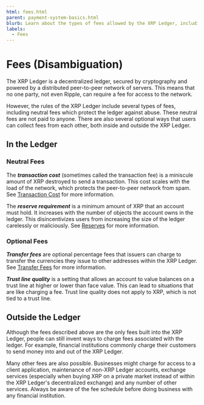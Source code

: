 ```yaml
---
html: fees.html
parent: payment-system-basics.html
blurb: Learn about the types of fees allowed by the XRP Ledger, including neutral fees (payable to no one) that protect the ledger against abuse, as well as fees that users can collect from each other.
labels:
  - Fees
---
```


# Fees (Disambiguation)

The XRP Ledger is a decentralized ledger, secured by cryptography and powered by a distributed peer-to-peer network of servers. This means that no one party, not even Ripple, can require a fee for access to the network.

However, the rules of the XRP Ledger include several types of fees, including neutral fees which protect the ledger against abuse. These neutral fees are not paid to anyone. There are also several optional ways that users can collect fees from each other, both inside and outside the XRP Ledger.


## In the Ledger

### Neutral Fees

The _**transaction cost**_ (sometimes called the transaction fee) is a miniscule amount of XRP destroyed to send a transaction. This cost scales with the load of the network, which protects the peer-to-peer network from spam. See [Transaction Cost](transaction-cost.html) for more information.

The _**reserve requirement**_ is a minimum amount of XRP that an account must hold. It increases with the number of objects the account owns in the ledger. This disincentivizes users from increasing the size of the ledger carelessly or maliciously. See [Reserves](reserves.html) for more information.

### Optional Fees

_**Transfer fees**_ are optional percentage fees that issuers can charge to transfer the currencies they issue to other addresses within the XRP Ledger. See [Transfer Fees](transfer-fees.html) for more information.

_**Trust line quality**_ is a setting that allows an account to value balances on a trust line at higher or lower than face value. This can lead to situations that are like charging a fee. Trust line quality does not apply to XRP, which is not tied to a trust line.


## Outside the Ledger

Although the fees described above are the only fees built into the XRP Ledger, people can still invent ways to charge fees associated with the ledger. For example, financial institutions commonly charge their customers to send money into and out of the XRP Ledger.

Many other fees are also possible. Businesses might charge for access to a client application, maintenance of non-XRP Ledger accounts, exchange services (especially when buying XRP on a private market instead of within the XRP Ledger's decentralized exchange) and any number of other services. Always be aware of the fee schedule before doing business with any financial institution.
